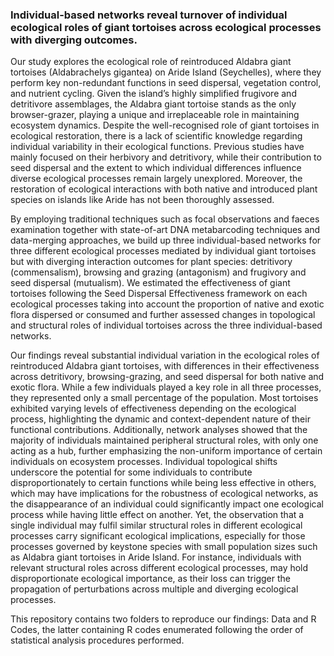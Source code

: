 ### Individual-based networks reveal turnover of individual ecological roles of giant tortoises across ecological processes with diverging outcomes.

Our study explores the ecological role of reintroduced Aldabra giant tortoises (Aldabrachelys gigantea) on Aride Island (Seychelles), where they 
perform key non-redundant functions in seed dispersal, vegetation control, and nutrient cycling. Given the island’s highly simplified frugivore 
and detritivore assemblages, the Aldabra giant tortoise stands as the only browser-grazer, playing a unique and irreplaceable role in maintaining 
ecosystem dynamics. Despite the well-recognised role of giant tortoises in ecological restoration, there is a lack of scientific knowledge 
regarding individual variability in their ecological functions. Previous studies have mainly focused on their herbivory and detritivory, while their
contribution to seed dispersal and the extent to which individual differences influence diverse ecological processes remain largely unexplored. 
Moreover, the restoration of ecological interactions with both native and introduced plant species on islands like Aride has not been thoroughly assessed.

By employing traditional techniques such as focal observations and faeces examination together with state-of-art DNA metabarcoding techniques and 
data-merging approaches, we build up three individual-based networks for three different ecological processes mediated by individual giant tortoises 
but with diverging interaction outcomes for plant species: detritivory (commensalism), browsing and grazing (antagonism) and frugivory and seed dispersal
(mutualism). We estimated the effectiveness of giant tortoises following the Seed Dispersal Effectiveness framework on each ecological processes taking 
into account the proportion of native and exotic flora dispersed or consumed and further assessed changes in topological and structural roles of 
individual tortoises across the three individual-based networks. 

Our findings reveal substantial individual variation in the ecological roles of reintroduced Aldabra giant tortoises, with differences in their 
effectiveness across detritivory, browsing-grazing, and seed dispersal for both native and exotic flora. While a few individuals played a key role in all 
three processes, they represented only a small percentage of the population. Most tortoises exhibited varying levels of effectiveness depending on the 
ecological process, highlighting the dynamic and context-dependent nature of their functional contributions. Additionally, network analyses showed that 
the majority of individuals maintained peripheral structural roles, with only one acting as a hub, further emphasizing the non-uniform importance of 
certain individuals on ecosystem processes. Individual topological shifts underscore the potential for some individuals to contribute disproportionately 
to certain functions while being less effective in others, which may have implications for the robustness of ecological networks, as the disappearance of 
an individual could significantly impact one ecological process while having little effect on another. Yet, the observation that a single individual may 
fulfil similar structural roles in different ecological processes carry significant ecological implications, especially for those processes governed by 
keystone species with small population sizes such as Aldabra giant tortoises in Aride Island. For instance, individuals with relevant structural roles 
across different ecological processes, may hold disproportionate ecological importance, as their loss can trigger the propagation of perturbations across 
multiple and diverging ecological processes.

This repository contains two folders to reproduce our findings: Data and R Codes, the latter containing R codes enumerated following the order of statistical analysis procedures performed.
